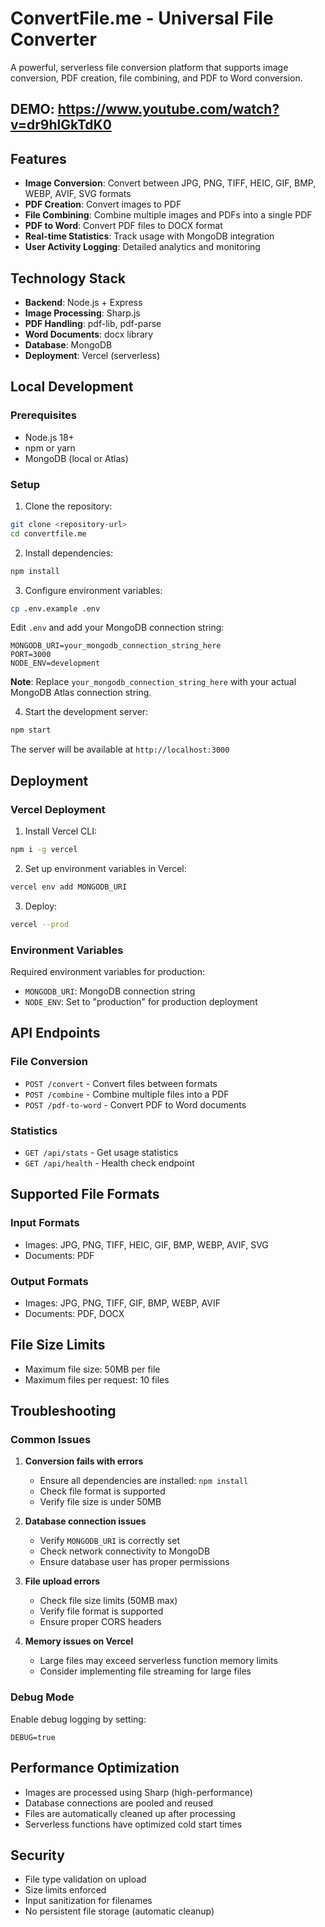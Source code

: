 # ConvertFile.me - Universal File Converter

A powerful, serverless file conversion platform that supports image conversion, PDF creation, file combining, and PDF to Word conversion.

## DEMO: https://www.youtube.com/watch?v=dr9hlGkTdK0

## Features

- **Image Conversion**: Convert between JPG, PNG, TIFF, HEIC, GIF, BMP, WEBP, AVIF, SVG formats
- **PDF Creation**: Convert images to PDF
- **File Combining**: Combine multiple images and PDFs into a single PDF
- **PDF to Word**: Convert PDF files to DOCX format
- **Real-time Statistics**: Track usage with MongoDB integration
- **User Activity Logging**: Detailed analytics and monitoring

## Technology Stack

- **Backend**: Node.js + Express
- **Image Processing**: Sharp.js
- **PDF Handling**: pdf-lib, pdf-parse
- **Word Documents**: docx library
- **Database**: MongoDB
- **Deployment**: Vercel (serverless)

## Local Development

### Prerequisites

- Node.js 18+
- npm or yarn
- MongoDB (local or Atlas)

### Setup

1. Clone the repository:
```bash
git clone <repository-url>
cd convertfile.me
```

2. Install dependencies:
```bash
npm install
```

3. Configure environment variables:
```bash
cp .env.example .env
```

Edit `.env` and add your MongoDB connection string:
```env
MONGODB_URI=your_mongodb_connection_string_here
PORT=3000
NODE_ENV=development
```

**Note**: Replace `your_mongodb_connection_string_here` with your actual MongoDB Atlas connection string.

4. Start the development server:
```bash
npm start
```

The server will be available at `http://localhost:3000`

## Deployment

### Vercel Deployment

1. Install Vercel CLI:
```bash
npm i -g vercel
```

2. Set up environment variables in Vercel:
```bash
vercel env add MONGODB_URI
```

3. Deploy:
```bash
vercel --prod
```

### Environment Variables

Required environment variables for production:

- `MONGODB_URI`: MongoDB connection string
- `NODE_ENV`: Set to "production" for production deployment

## API Endpoints

### File Conversion
- `POST /convert` - Convert files between formats
- `POST /combine` - Combine multiple files into a PDF
- `POST /pdf-to-word` - Convert PDF to Word documents

### Statistics
- `GET /api/stats` - Get usage statistics
- `GET /api/health` - Health check endpoint

## Supported File Formats

### Input Formats
- Images: JPG, PNG, TIFF, HEIC, GIF, BMP, WEBP, AVIF, SVG
- Documents: PDF

### Output Formats
- Images: JPG, PNG, TIFF, GIF, BMP, WEBP, AVIF
- Documents: PDF, DOCX

## File Size Limits

- Maximum file size: 50MB per file
- Maximum files per request: 10 files

## Troubleshooting

### Common Issues

1. **Conversion fails with errors**
   - Ensure all dependencies are installed: `npm install`
   - Check file format is supported
   - Verify file size is under 50MB

2. **Database connection issues**
   - Verify `MONGODB_URI` is correctly set
   - Check network connectivity to MongoDB
   - Ensure database user has proper permissions

3. **File upload errors**
   - Check file size limits (50MB max)
   - Verify file format is supported
   - Ensure proper CORS headers

4. **Memory issues on Vercel**
   - Large files may exceed serverless function memory limits
   - Consider implementing file streaming for large files

### Debug Mode

Enable debug logging by setting:
```env
DEBUG=true
```

## Performance Optimization

- Images are processed using Sharp (high-performance)
- Database connections are pooled and reused
- Files are automatically cleaned up after processing
- Serverless functions have optimized cold start times

## Security

- File type validation on upload
- Size limits enforced
- Input sanitization for filenames
- No persistent file storage (automatic cleanup)
